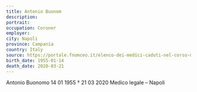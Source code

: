 ```yaml
---
title: Antonio Buonom
description: 
portrait: 
occupation: Coroner
employer: 
city: Napoli
province: Campania
country: Italy 
source: https://portale.fnomceo.it/elenco-dei-medici-caduti-nel-corso-dellepidemia-di-covid-19/
birth_date: 1955-01-14
death_date: 2020-03-21
---
```


Antonio Buonomo 14 01 1955 †  21 03 2020
Medico legale – Napoli
